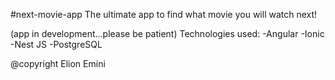 #next-movie-app
The ultimate app to find what movie you will watch next!

(app in development...please be patient) Technologies used: -Angular -Ionic -Nest JS -PostgreSQL

@copyright Elion Emini
